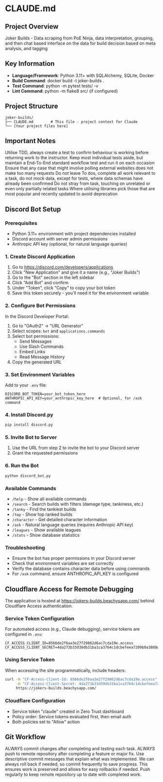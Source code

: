 # CLAUDE.md

## Project Overview

Joker Builds - Data scraping from PoE Ninja, data interpretation, grouping, and then chat based interface on the data for build decision based on meta analysis, and tagging

## Key Information

- **Language/Framework**: Python 3.11+ with SQLAlchemy, SQLite, Docker
- **Build Command**: docker build -t joker-builds .
- **Test Command**: python -m pytest tests/ -v
- **Lint Command**: python -m flake8 src/ (if configured)

## Project Structure

```
joker-builds/
├── CLAUDE.md        # This file - project context for Claude
└── [Your project files here]
```

## Important Notes

Utilise TDD, always create a test to confirm behaviour is working before returning work to the instructor. 
Keep most individual tests aside, but maintain a End-To-End standard workflow test and run it on each occasion
Ensure that any case that might involve polling external websites does not make too many requests
Do not leave To dos, complete all work relevant to a task, do not mock data, except for tests, where data schemas have already been confirmed
Do not stray from task, touching on unrelated or even only partially related tasks
Where utilising libraries pick those that are most popular and recently updated to avoid deprecation

## Discord Bot Setup

### Prerequisites
- Python 3.11+ environment with project dependencies installed
- Discord account with server admin permissions
- Anthropic API key (optional, for natural language queries)

### 1. Create Discord Application
1. Go to https://discord.com/developers/applications
2. Click "New Application" and give it a name (e.g., "Joker Builds")
3. Go to the "Bot" section in the left sidebar
4. Click "Add Bot" and confirm
5. Under "Token", click "Copy" to copy your bot token
6. Save this token securely - you'll need it for the environment variable

### 2. Configure Bot Permissions
In the Discord Developer Portal:
1. Go to "OAuth2" → "URL Generator"
2. Select scopes: `bot` and `applications.commands`
3. Select bot permissions:
   - Send Messages
   - Use Slash Commands
   - Embed Links
   - Read Message History
4. Copy the generated URL

### 3. Set Environment Variables
Add to your `.env` file:
```
DISCORD_BOT_TOKEN=your_bot_token_here
ANTHROPIC_API_KEY=your_anthropic_key_here  # Optional, for /ask command
```

### 4. Install Discord.py
```bash
pip install discord.py
```

### 5. Invite Bot to Server
1. Use the URL from step 2 to invite the bot to your Discord server
2. Grant the requested permissions

### 6. Run the Bot
```bash
python discord_bot.py
```

### Available Commands
- `/help` - Show all available commands
- `/search` - Search builds with filters (damage type, tankiness, etc.)
- `/tanky` - Find the tankiest builds  
- `/top` - Show top ranked builds
- `/character` - Get detailed character information
- `/ask` - Natural language queries (requires Anthropic API key)
- `/leagues` - Show available leagues
- `/stats` - Show database statistics

### Troubleshooting
- Ensure the bot has proper permissions in your Discord server
- Check that environment variables are set correctly
- Verify the database contains character data before using commands
- For `/ask` command, ensure ANTHROPIC_API_KEY is configured

## Cloudflare Access for Remote Debugging

The application is hosted at https://jokers-builds.beachysapp.com/ behind Cloudflare Access authentication.

### Service Token Configuration
For automated access (e.g., Claude debugging), service tokens are configured in `.env`:
```
CF_ACCESS_CLIENT_ID=8566de2f6aa3e27f29862d6ac7cda19e.access
CF_ACCESS_CLIENT_SECRET=4da273b33d39db31ba1ca3764c1dcbefeea7209b0a3888df5746fea0390f1e84
```

### Using Service Token
When accessing the site programmatically, include headers:
```bash
curl -H "CF-Access-Client-Id: 8566de2f6aa3e27f29862d6ac7cda19e.access" \
     -H "CF-Access-Client-Secret: 4da273b33d39db31ba1ca3764c1dcbefeea7209b0a3888df5746fea0390f1e84" \
     https://jokers-builds.beachysapp.com/
```

### Cloudflare Configuration
- Service token "claude" created in Zero Trust dashboard
- Policy order: Service tokens evaluated first, then email auth
- Both policies set to "Allow" action

## Git Workflow

ALWAYS commit changes after completing and testing each task.
ALWAYS push to remote repository after completing a feature or major fix.
Use descriptive commit messages that explain what was implemented.
We can always roll back if needed, so commit frequently to save progress.
This ensures work is preserved and allows for easy rollbacks if needed.
Push regularly to keep remote repository up to date with completed work.